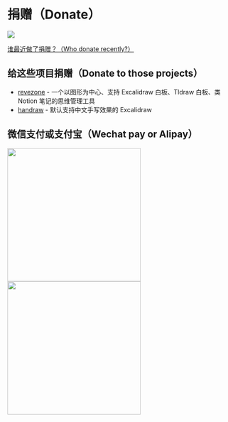 # 捐赠（Donate）
![](https://img.alicdn.com/imgextra/i3/O1CN01218dVs26huD2YHzF5_!!6000000007694-0-tps-1728-382.jpg)

[谁最近做了捐赠？（Who donate recently?）](history.md)

## 给这些项目捐赠（Donate to those projects）
* [revezone](https://revezone.com) - 一个以图形为中心、支持 Excalidraw 白板、Tldraw 白板、类 Notion 笔记的思维管理工具
* [handraw](https://handraw.top) - 默认支持中文手写效果的 Excalidraw

## 微信支付或支付宝（Wechat pay or Alipay）
<img src="https://github.com/korbinzhao/donate/assets/5051627/23fd9b4c-2eba-4945-a7a4-52829cc6f1c5" width="300" height="300" />
<img src="https://github.com/korbinzhao/donate/assets/5051627/4e1f252a-5482-45fb-9ba0-3c33d40a25d4" width="300" height="300" />




  
